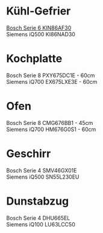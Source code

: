 # Kühl-Gefrier

[Bosch Serie 6 KIN86AF30](https://geizhals.at/bosch-serie-6-kin86af30-a855114.html)  
Siemens iQ500 KI86NAD30  

# Kochplatte

Bosch Serie 8 PXY675DC1E - 60cm  
Siemens iQ700 EX675LXE3E - 60cm  

# Ofen

Bosch Serie 8 CMG676BB1 - 45cm  
Siemens iQ700 HM676G0S1 - 60cm  

# Geschirr

Bosch Serie 4 SMV46GX01E  
Siemens iQ500 SN55L230EU  

# Dunstabzug

Bosch Serie 4 DHU665EL  
Siemens iQ100 LU63LCC50
